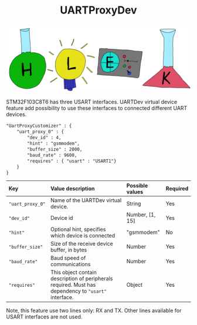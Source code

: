 # <p align="center">UARTProxyDev</p>
<p align="center"><img src="../images/hlek.svg"></p>

STM32F103C8T6 has three USART interfaces. UARTDev virtual device feature add possibility to use these interfaces to connected different UART devices.

```
"UartProxyCustomizer" : {
    "uart_proxy_0" : {
        "dev_id" : 4,
        "hint" : "gsmmodem",
        "buffer_size" : 2000,
        "baud_rate" : 9600,
        "requires" : { "usart" : "USART1"}
    }
}
```

| Key      | Value description | Possible values | Required |
|:---------|:------------------|:----------------|:---------|
| `"uart_proxy_0"` | Name of the UARTDev virtual device. | String | Yes |
| `"dev_id"` | Device id | Number, [1, 15] | Yes |
| `"hint"` | Optional hint, specifies which device is connected | "gsmmodem" | No |
| `"buffer_size"` | Size of the receive device buffer, in bytes | Number | Yes |
| `"baud_rate"` | Baud speed of communications | Number | Yes  |
| `"requires"` | This object contain description of peripherals required. Must has dependency to `"usart"` interface. | Object | Yes |

Note, this feature use two lines only: RX and TX. Other lines available for USART interfaces are not used.
